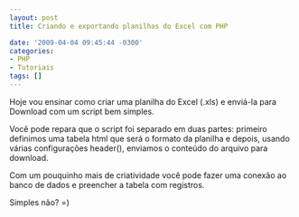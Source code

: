 ```yaml
---
layout: post
title: Criando e exportando planilhas do Excel com PHP

date: '2009-04-04 09:45:44 -0300'
categories:
- PHP
- Tutoriais
tags: []
---
```

Hoje vou ensinar como criar uma planilha do Excel (.xls) e enviá-la para Download com um script bem simples.


<div data-gist-id="f9a8fe661e1a70659875" data-gist-show-loading="false"></div>

Você pode repara que o script foi separado em duas partes: primeiro definimos uma tabela html que será o formato da planilha e depois, usando várias configurações header(), enviamos o conteúdo do arquivo para download.

Com um pouquinho mais de criatividade você pode fazer uma conexão ao banco de dados e preencher a tabela com registros.

Simples não? =)


